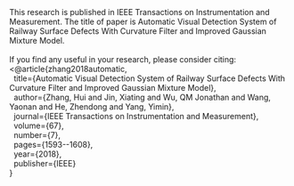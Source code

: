 <div>This research is published in IEEE Transactions on Instrumentation and Measurement. The title of paper is Automatic Visual Detection System of Railway Surface Defects With Curvature Filter and Improved Gaussian Mixture Model.&nbsp;</div><div><br /></div><div>If you find any useful in your research, please consider citing:</div><div>&lt;@article{zhang2018automatic,</div><div>&nbsp; title={Automatic Visual Detection System of Railway Surface Defects With Curvature Filter and Improved Gaussian Mixture Model},</div><div>&nbsp; author={Zhang, Hui and Jin, Xiating and Wu, QM Jonathan and Wang, Yaonan and He, Zhendong and Yang, Yimin},</div><div>&nbsp; journal={IEEE Transactions on Instrumentation and Measurement},</div><div>&nbsp; volume={67},</div><div>&nbsp; number={7},</div><div>&nbsp; pages={1593--1608},</div><div>&nbsp; year={2018},</div><div>&nbsp; publisher={IEEE}</div><div>}</div>
